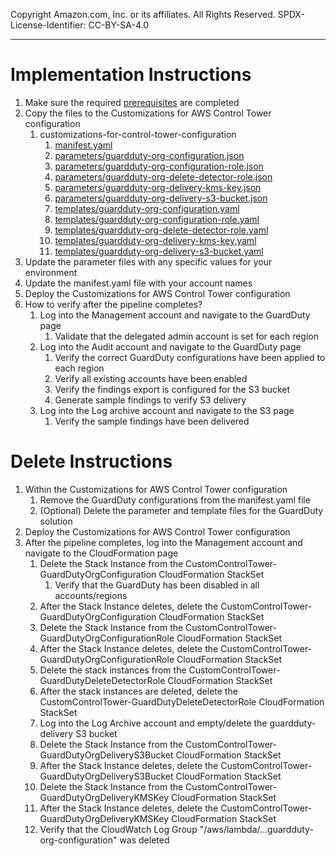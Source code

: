 Copyright Amazon.com, Inc. or its affiliates. All Rights Reserved. SPDX-License-Identifier: CC-BY-SA-4.0

----
   
# Implementation Instructions

1. Make sure the required [prerequisites](../../../../extras/aws-control-tower/prerequisites/README.md) are completed
2. Copy the files to the Customizations for AWS Control Tower configuration 
   1. customizations-for-control-tower-configuration
       1. [manifest.yaml](manifest.yaml)
       2. [parameters/guardduty-org-configuration.json](parameters/guardduty-org-configuration.json)
       3. [parameters/guardduty-org-configuration-role.json](parameters/guardduty-org-configuration-role.json)
       4. [parameters/guardduty-org-delete-detector-role.json](parameters/guardduty-org-delete-detector-role.json)
       5. [parameters/guardduty-org-delivery-kms-key.json](parameters/guardduty-org-delivery-kms-key.json)
       6. [parameters/guardduty-org-delivery-s3-bucket.json](parameters/guardduty-org-delivery-s3-bucket.json)
       7. [templates/guardduty-org-configuration.yaml](../templates/guardduty-org-configuration.yaml)
       8. [templates/guardduty-org-configuration-role.yaml](../templates/guardduty-org-configuration-role.yaml)
       9. [templates/guardduty-org-delete-detector-role.yaml](../templates/guardduty-org-delete-detector-role.yaml)
       10. [templates/guardduty-org-delivery-kms-key.yaml](../templates/guardduty-org-delivery-kms-key.yaml)
       11. [templates/guardduty-org-delivery-s3-bucket.yaml](../templates/guardduty-org-delivery-s3-bucket.yaml) 
3. Update the parameter files with any specific values for your environment
4. Update the manifest.yaml file with your account names
5. Deploy the Customizations for AWS Control Tower configuration
6. How to verify after the pipeline completes?
   1. Log into the Management account and navigate to the GuardDuty page
      1. Validate that the delegated admin account is set for each region
   2. Log into the Audit account and navigate to the GuardDuty page
      1. Verify the correct GuardDuty configurations have been applied to each region
      2. Verify all existing accounts have been enabled
      3. Verify the findings export is configured for the S3 bucket
      4. Generate sample findings to verify S3 delivery
   3. Log into the Log archive account and navigate to the S3 page
      1. Verify the sample findings have been delivered
      
# Delete Instructions

1. Within the Customizations for AWS Control Tower configuration
   1. Remove the GuardDuty configurations from the manifest.yaml file
   2. (Optional) Delete the parameter and template files for the GuardDuty solution
2. Deploy the Customizations for AWS Control Tower configuration
3. After the pipeline completes, log into the Management account and navigate to the CloudFormation page
   1. Delete the Stack Instance from the CustomControlTower-GuardDutyOrgConfiguration CloudFormation StackSet
      1. Verify that the GuardDuty has been disabled in all accounts/regions
   2. After the Stack Instance deletes, delete the CustomControlTower-GuardDutyOrgConfiguration CloudFormation StackSet
   3. Delete the Stack Instance from the CustomControlTower-GuardDutyOrgConfigurationRole CloudFormation StackSet
   4. After the Stack Instance deletes, delete the CustomControlTower-GuardDutyOrgConfigurationRole CloudFormation 
      StackSet
   5. Delete the stack instances from the CustomControlTower-GuardDutyDeleteDetectorRole CloudFormation StackSet
   6. After the stack instances are deleted, delete the CustomControlTower-GuardDutyDeleteDetectorRole CloudFormation 
      StackSet 
   7. Log into the Log Archive account and empty/delete the guardduty-delivery S3 bucket
   8. Delete the Stack Instance from the CustomControlTower-GuardDutyOrgDeliveryS3Bucket CloudFormation StackSet
   9. After the Stack Instance deletes, delete the CustomControlTower-GuardDutyOrgDeliveryS3Bucket CloudFormation 
      StackSet
   10. Delete the Stack Instance from the CustomControlTower-GuardDutyOrgDeliveryKMSKey CloudFormation StackSet
   11. After the Stack Instance deletes, delete the CustomControlTower-GuardDutyOrgDeliveryKMSKey CloudFormation 
       StackSet
   12. Verify that the CloudWatch Log Group "/aws/lambda/...guardduty-org-configuration" was deleted

